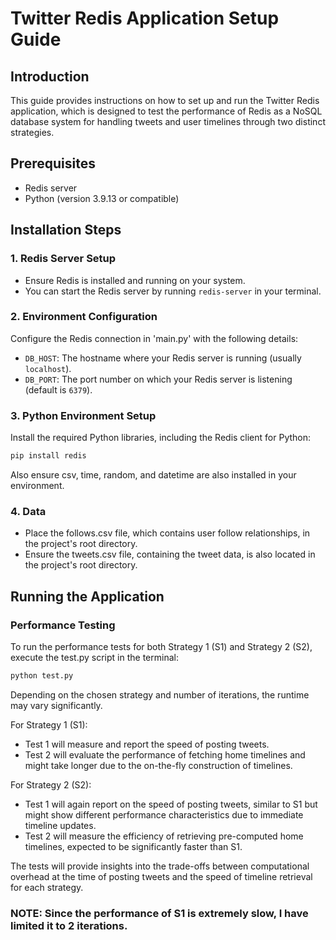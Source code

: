 # Twitter Redis Application Setup Guide

## Introduction
This guide provides instructions on how to set up and run the Twitter Redis application, which is designed to test the performance of Redis as a NoSQL database system for handling tweets and user timelines through two distinct strategies.

## Prerequisites
- Redis server
- Python (version 3.9.13 or compatible)

## Installation Steps

### 1. Redis Server Setup
* Ensure Redis is installed and running on your system. 
* You can start the Redis server by running `redis-server` in your terminal.

### 2. Environment Configuration
Configure the Redis connection in 'main.py' with the following details:
- `DB_HOST`: The hostname where your Redis server is running (usually `localhost`).
- `DB_PORT`: The port number on which your Redis server is listening (default is `6379`).

### 3. Python Environment Setup
Install the required Python libraries, including the Redis client for Python:
```bash
pip install redis 
```

Also ensure csv, time, random, and datetime are also installed in your environment.

### 4. Data

- Place the follows.csv file, which contains user follow relationships, in the project's root directory.
- Ensure the tweets.csv file, containing the tweet data, is also located in the project's root directory. 

## Running the Application

### Performance Testing
To run the performance tests for both Strategy 1 (S1) and Strategy 2 (S2), execute the test.py script in the terminal:
```bash
python test.py
```
Depending on the chosen strategy and number of iterations, the runtime may vary significantly.

For Strategy 1 (S1):
- Test 1 will measure and report the speed of posting tweets.
- Test 2 will evaluate the performance of fetching home timelines and might take longer due to the on-the-fly construction of timelines.

For Strategy 2 (S2):
- Test 1 will again report on the speed of posting tweets, similar to S1 but might show different performance characteristics due to immediate timeline updates.
- Test 2 will measure the efficiency of retrieving pre-computed home timelines, expected to be significantly faster than S1.

The tests will provide insights into the trade-offs between computational overhead at the time of posting tweets and the speed of timeline retrieval for each strategy.

### NOTE: Since the performance of S1 is extremely slow, I have limited it to 2 iterations.